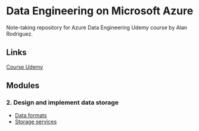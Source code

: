 # Data Engineering on Microsoft Azure

Note-taking repository for Azure Data Engineering Udemy course by Alan Rodriguez.

## Links

[Course Udemy](https://www.udemy.com/course/data-engineering-on-microsoft-azure)

## Modules

### 2. Design and implement data storage

- [Data formats](./docs/module_2/data_formats.md)
- [Storage services](./docs/module_2/storage_services.md)